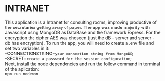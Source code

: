# INTRANET
This application is a Intranet for consulting rooms, improving productive of the secretaries getting away of paper. The app was made majority with Javascript using MongoDB as DataBase and the framework Express. For the encryption the cipher AES was choseen (just the dB - server and server - db has encryption).
To run the app, you will need to create a .env file and set two variables in it:  
    -CONNECTIONSTRING=`your connection string from MongoDB`;  
    -SECRET=`create a password for the session configuration`;  
Next, install the node dependencies and run the follow command in terminal of the aplication:  
    `npm run nodemon`

